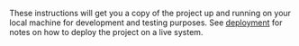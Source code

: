 These instructions will get you a copy of the project up and running on your local machine for development and testing purposes. See [deployment](#deployment) for notes on how to deploy the project on a live system.
